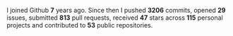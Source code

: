 
I joined Github **7** years ago. Since then I pushed **3206** commits, opened **29** issues, submitted **813** pull requests, received **47** stars across **115** personal projects and contributed to **53** public repositories.
